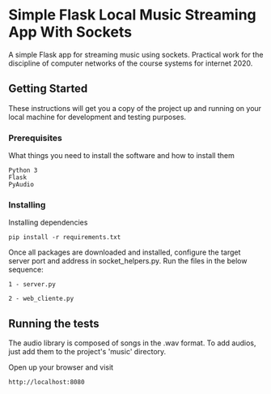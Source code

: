 # Simple Flask Local Music Streaming App With Sockets  

A simple Flask app for streaming music using sockets. Practical work for the discipline of computer networks of the course systems for internet 2020.

## Getting Started

These instructions will get you a copy of the project up and running on your local machine for development and testing purposes.

### Prerequisites

What things you need to install the software and how to install them

```
Python 3
Flask
PyAudio
```

### Installing

Installing dependencies 

```
pip install -r requirements.txt
```

Once all packages are downloaded and installed, configure the target server port and address in socket_helpers.py.
Run the files in the below sequence:

```
1 - server.py

2 - web_cliente.py
```

## Running the tests

The audio library is composed of songs in the .wav format. To add audios, just add them to the project's 'music' directory.

Open up your browser and visit
```
http://localhost:8080
```
